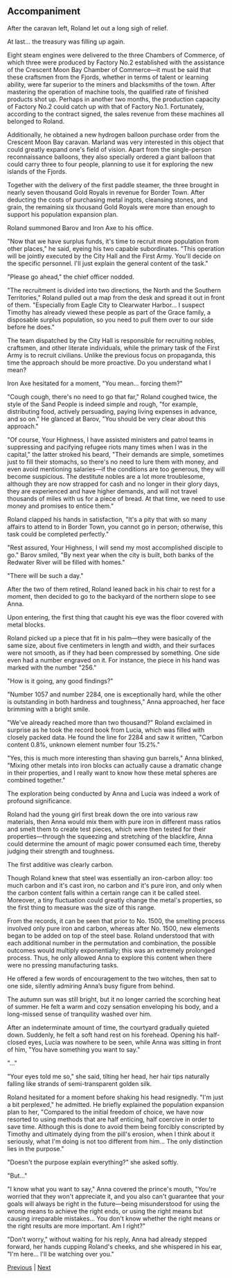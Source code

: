 ## Accompaniment
After the caravan left, Roland let out a long sigh of relief.

At last... the treasury was filling up again.

Eight steam engines were delivered to the three Chambers of Commerce, of which three were produced by Factory No.2 established with the assistance of the Crescent Moon Bay Chamber of Commerce—it must be said that these craftsmen from the Fjords, whether in terms of talent or learning ability, were far superior to the miners and blacksmiths of the town. After mastering the operation of machine tools, the qualified rate of finished products shot up. Perhaps in another two months, the production capacity of Factory No.2 could catch up with that of Factory No.1. Fortunately, according to the contract signed, the sales revenue from these machines all belonged to Roland.



Additionally, he obtained a new hydrogen balloon purchase order from the Crescent Moon Bay caravan. Marland was very interested in this object that could greatly expand one's field of vision. Apart from the single-person reconnaissance balloons, they also specially ordered a giant balloon that could carry three to four people, planning to use it for exploring the new islands of the Fjords.



Together with the delivery of the first paddle steamer, the three brought in nearly seven thousand Gold Royals in revenue for Border Town. After deducting the costs of purchasing metal ingots, cleansing stones, and grain, the remaining six thousand Gold Royals were more than enough to support his population expansion plan.



Roland summoned Barov and Iron Axe to his office.



"Now that we have surplus funds, it's time to recruit more population from other places," he said, eyeing his two capable subordinates. "This operation will be jointly executed by the City Hall and the First Army. You'll decide on the specific personnel. I'll just explain the general content of the task."



"Please go ahead," the chief officer nodded.



"The recruitment is divided into two directions, the North and the Southern Territories," Roland pulled out a map from the desk and spread it out in front of them. "Especially from Eagle City to Clearwater Harbor... I suspect Timothy has already viewed these people as part of the Grace family, a disposable surplus population, so you need to pull them over to our side before he does."



The team dispatched by the City Hall is responsible for recruiting nobles, craftsmen, and other literate individuals, while the primary task of the First Army is to recruit civilians. Unlike the previous focus on propaganda, this time the approach should be more proactive. Do you understand what I mean?



Iron Axe hesitated for a moment, "You mean... forcing them?"



"Cough cough, there's no need to go that far," Roland coughed twice, the style of the Sand People is indeed simple and rough, "for example, distributing food, actively persuading, paying living expenses in advance, and so on." He glanced at Barov, "You should be very clear about this approach."



"Of course, Your Highness, I have assisted ministers and patrol teams in suppressing and pacifying refugee riots many times when I was in the capital," the latter stroked his beard, "Their demands are simple, sometimes just to fill their stomachs, so there's no need to lure them with money, and even avoid mentioning salaries—if the conditions are too generous, they will become suspicious. The destitute nobles are a lot more troublesome, although they are now strapped for cash and no longer in their glory days, they are experienced and have higher demands, and will not travel thousands of miles with us for a piece of bread. At that time, we need to use money and promises to entice them."



Roland clapped his hands in satisfaction, "It's a pity that with so many affairs to attend to in Border Town, you cannot go in person; otherwise, this task could be completed perfectly."



"Rest assured, Your Highness, I will send my most accomplished disciple to go." Barov smiled, "By next year when the city is built, both banks of the Redwater River will be filled with homes."



"There will be such a day."



After the two of them retired, Roland leaned back in his chair to rest for a moment, then decided to go to the backyard of the northern slope to see Anna.



Upon entering, the first thing that caught his eye was the floor covered with metal blocks.



Roland picked up a piece that fit in his palm—they were basically of the same size, about five centimeters in length and width, and their surfaces were not smooth, as if they had been compressed by something. One side even had a number engraved on it. For instance, the piece in his hand was marked with the number "256."

"How is it going, any good findings?" 

"Number 1057 and number 2284, one is exceptionally hard, while the other is outstanding in both hardness and toughness," Anna approached, her face brimming with a bright smile.

"We've already reached more than two thousand?" Roland exclaimed in surprise as he took the record book from Lucia, which was filled with closely packed data. He found the line for 2284 and saw it written, "Carbon content 0.8%, unknown element number four 15.2%."

"Yes, this is much more interesting than shaving gun barrels," Anna blinked, "Mixing other metals into iron blocks can actually cause a dramatic change in their properties, and I really want to know how these metal spheres are combined together."

The exploration being conducted by Anna and Lucia was indeed a work of profound significance.

Roland had the young girl first break down the ore into various raw materials, then Anna would mix them with pure iron in different mass ratios and smelt them to create test pieces, which were then tested for their properties—through the squeezing and stretching of the blackfire, Anna could determine the amount of magic power consumed each time, thereby judging their strength and toughness.

The first additive was clearly carbon.

Though Roland knew that steel was essentially an iron-carbon alloy: too much carbon and it's cast iron, no carbon and it's pure iron, and only when the carbon content falls within a certain range can it be called steel. Moreover, a tiny fluctuation could greatly change the metal's properties, so the first thing to measure was the size of this range.



From the records, it can be seen that prior to No. 1500, the smelting process involved only pure iron and carbon, whereas after No. 1500, new elements began to be added on top of the steel base. Roland understood that with each additional number in the permutation and combination, the possible outcomes would multiply exponentially; this was an extremely prolonged process. Thus, he only allowed Anna to explore this content when there were no pressing manufacturing tasks.



He offered a few words of encouragement to the two witches, then sat to one side, silently admiring Anna’s busy figure from behind.

The autumn sun was still bright, but it no longer carried the scorching heat of summer. He felt a warm and cozy sensation enveloping his body, and a long-missed sense of tranquility washed over him.

After an indeterminate amount of time, the courtyard gradually quieted down. Suddenly, he felt a soft hand rest on his forehead. Opening his half-closed eyes, Lucia was nowhere to be seen, while Anna was sitting in front of him, "You have something you want to say."



"…"



"Your eyes told me so," she said, tilting her head, her hair tips naturally falling like strands of semi-transparent golden silk.



Roland hesitated for a moment before shaking his head resignedly. "I'm just a bit perplexed," he admitted. He briefly explained the population expansion plan to her, "Compared to the initial freedom of choice, we have now resorted to using methods that are half enticing, half coercive in order to save time. Although this is done to avoid them being forcibly conscripted by Timothy and ultimately dying from the pill's erosion, when I think about it seriously, what I'm doing is not too different from him... The only distinction lies in the purpose."



"Doesn't the purpose explain everything?" she asked softly.



"But..."



"I know what you want to say," Anna covered the prince's mouth, "You're worried that they won't appreciate it, and you also can't guarantee that your goals will always be right in the future—being misunderstood for using the wrong means to achieve the right ends, or using the right means but causing irreparable mistakes... You don't know whether the right means or the right results are more important. Am I right?"



"Don't worry," without waiting for his reply, Anna had already stepped forward, her hands cupping Roland's cheeks, and she whispered in his ear, "I'm here... I'll be watching over you."





[Previous](CH0283.md) | [Next](CH0285.md)
